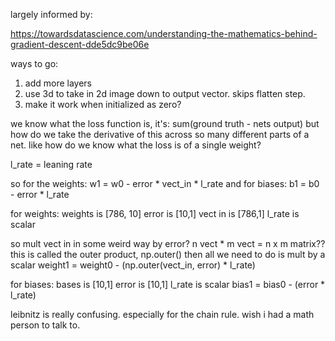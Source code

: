 largely informed by:

https://towardsdatascience.com/understanding-the-mathematics-behind-gradient-descent-dde5dc9be06e

ways to go:
1) add more layers
2) use 3d to take in 2d image down to output vector. skips flatten step.
3) make it work when initialized as zero?


we know what the loss function is, it's:
sum(ground truth - nets output)
but how do we take the derivative of this across so 
many different parts of a net. like how do we know what the 
loss is of a single weight?

l_rate = leaning rate

so for the weights: w1 = w0 - error * vect_in * l_rate
and for biases: b1 = b0 - error * l_rate

for weights:
weights is [786, 10] error is [10,1] vect in is [786,1] l_rate is scalar

so mult vect in in some weird way by error? 
n vect * m vect = n x m matrix?? 
this is called the outer product, np.outer()
then all we need to do is mult by a scalar
weight1 = weight0 - (np.outer(vect_in, error) * l_rate)

for biases:
bases is [10,1] error is [10,1] l_rate is scalar
bias1 = bias0 - (error * l_rate)

leibnitz is really confusing. especially for the chain rule.
wish i had a math person to talk to.

